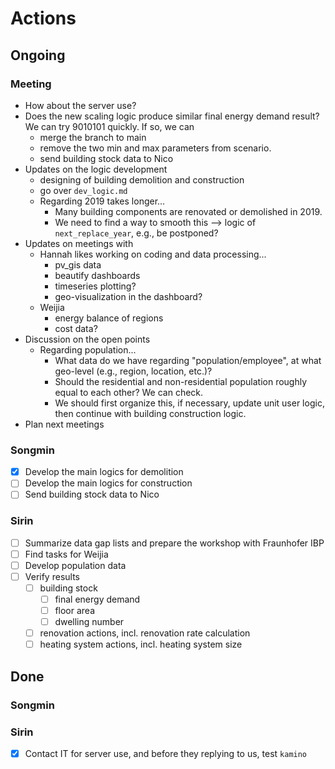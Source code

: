 # Actions

## Ongoing

### Meeting

* How about the server use?
* Does the new scaling logic produce similar final energy demand result? We can try 9010101 quickly. If so, we can 
  * merge the branch to main
  * remove the two min and max parameters from scenario.
  * send building stock data to Nico
* Updates on the logic development
  * designing of building demolition and construction
  * go over `dev_logic.md`
  * Regarding 2019 takes longer...
    * Many building components are renovated or demolished in 2019. 
    * We need to find a way to smooth this --> logic of `next_replace_year`, e.g., be postponed?
* Updates on meetings with 
  * Hannah likes working on coding and data processing...
    * pv_gis data
    * beautify dashboards
    * timeseries plotting?
    * geo-visualization in the dashboard?
  * Weijia
    * energy balance of regions
    * cost data?
* Discussion on the open points
  * Regarding population...
    * What data do we have regarding "population/employee", at what geo-level (e.g., region, location, etc.)?  
    * Should the residential and non-residential population roughly equal to each other? We can check.
    * We should first organize this, if necessary, update unit user logic, then continue with building construction logic.
* Plan next meetings

### Songmin

- [x] Develop the main logics for demolition
- [ ] Develop the main logics for construction
- [ ] Send building stock data to Nico

### Sirin

- [ ] Summarize data gap lists and prepare the workshop with Fraunhofer IBP
- [ ] Find tasks for Weijia
- [ ] Develop population data
- [ ] Verify results
  - [ ] building stock
    - [ ] final energy demand
    - [ ] floor area
    - [ ] dwelling number
  - [ ] renovation actions, incl. renovation rate calculation
  - [ ] heating system actions, incl. heating system size

## Done

### Songmin



### Sirin

- [x] Contact IT for server use, and before they replying to us, test `kamino`